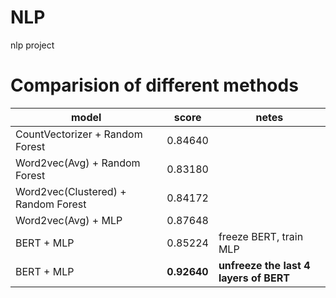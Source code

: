 # NLP
nlp project

# Comparision of different methods

| model     | score |    netes          |
|--------------|--------|------------------|
| CountVectorizer + Random Forest | 0.84640  |  |
| Word2vec(Avg) + Random Forest | 0.83180  |  |
| Word2vec(Clustered) + Random Forest | 0.84172  |  |
| Word2vec(Avg) + MLP   | 0.87648  | |
| BERT + MLP   | 0.85224  | freeze BERT, train MLP |
| BERT + MLP   | **0.92640**  | **unfreeze the last 4 layers of BERT**|